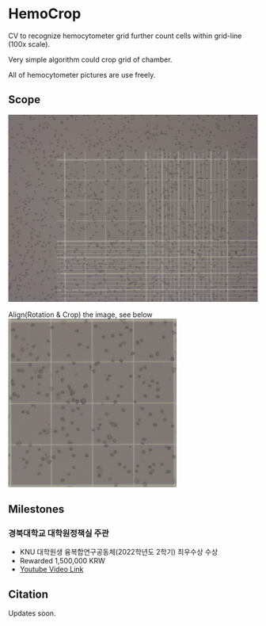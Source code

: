 # HemoCrop
CV to recognize hemocytometer grid further count cells within grid-line (100x scale).

Very simple algorithm could crop grid of chamber.

All of hemocytometer pictures are use freely.

## Scope
![hemo_grid](./img_jpg/20221008_image007.jpg)
</br>

Align(Rotation & Crop) the image, see below
</br>
![hemo_crop](./img_output/Grid_5_20221008_image007.jpg)</br>

## Milestones
### 경북대학교 대학원정책실 주관
- KNU 대학원생 융복합연구공동체(2022학년도 2학기) 최우수상 수상
- Rewarded 1,500,000 KRW
- [Youtube Video Link][Ext1]

## Citation
Updates soon.

[Ext1]:https://www.youtube.com/live/WCEYZ2MnqMQ?si=DPl2egBpWaAHUCdS&t=3559
